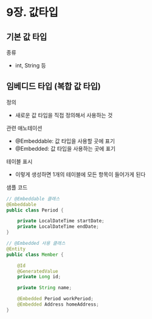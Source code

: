 # 9장. 값타입

## 기본 값 타입
종류
- int, String 등

## 임베디드 타입 (복합 값 타입)
정의
- 새로운 값 타입을 직접 정의해서 사용하는 것

관련 애노테이션
- @Embeddable: 값 타입을 사용할 곳에 표기
- @Embedded: 값 타입을 사용하는 곳에 표기

테이블 표시
- 이렇게 생성하면 1개의 테이블에 모든 항목이 들어가게 된다

샘플 코드
~~~java
// @Embeddable 클래스
@Embeddable
public class Period {

    private LocalDateTime startDate;
    private LocalDateTime endDate;
}

// @Embedded 사용 클래스
@Entity
public class Member {

    @Id
    @GeneratedValue
    private Long id;

    private String name;

    @Embedded Period workPeriod;
    @Embedded Address homeAddress;
}
~~~